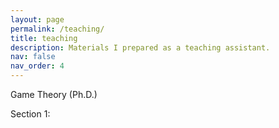 ```yaml
---
layout: page
permalink: /teaching/
title: teaching
description: Materials I prepared as a teaching assistant. 
nav: false
nav_order: 4
---
```


Game Theory (Ph.D.)

Section 1: 


